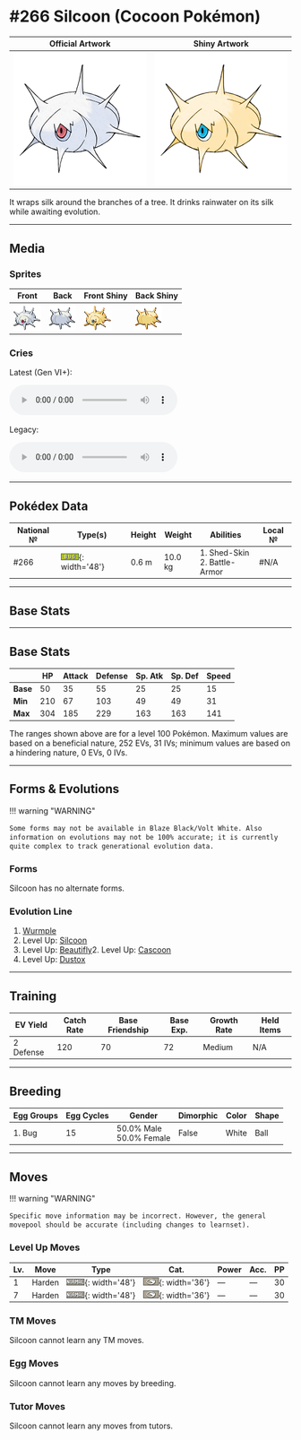 # #266 Silcoon (Cocoon Pokémon)

| Official Artwork | Shiny Artwork |
| --- | --- |
| ![Official Artwork](../assets/sprites/silcoon/official_artwork.png) | ![Shiny Artwork](../assets/sprites/silcoon/official_artwork_shiny.png) |

It wraps silk around the branches of a tree. It drinks rainwater on its silk while awaiting evolution.

---

## Media

### Sprites

| Front | Back | Front Shiny | Back Shiny |
| --- | --- | --- | --- |
| ![Front](../assets/sprites/silcoon/front.gif) | ![Back](../assets/sprites/silcoon/back.gif) | ![Front Shiny](../assets/sprites/silcoon/front_shiny.gif) | ![Back Shiny](../assets/sprites/silcoon/back_shiny.gif) |

### Cries

Latest (Gen VI+):
<p><audio controls>
  <source src='../assets/cries/silcoon/latest.ogg' type='audio/ogg'>
  Your browser does not support the audio element.
</audio></p>

Legacy:
<p><audio controls>
  <source src='../assets/cries/silcoon/legacy.ogg' type='audio/ogg'>
  Your browser does not support the audio element.
</audio></p>

---

## Pokédex Data

| National № | Type(s) | Height | Weight | Abilities | Local № |
|------------|---------|--------|--------|-----------|---------|
| #266 | ![bug](../assets/types/bug.png){: width='48'} | 0.6 m | 10.0 kg | 1. Shed-Skin<br>2. Battle-Armor | #N/A |

---

## Base Stats
---

## Base Stats
|   | HP | Attack | Defense | Sp. Atk | Sp. Def | Speed |
|---|----|--------|---------|---------|---------|-------|
| **Base** | 50 | 35 | 55 | 25 | 25 | 15 |
| **Min** | 210 | 67 | 103 | 49 | 49 | 31 |
| **Max** | 304 | 185 | 229 | 163 | 163 | 141 |

The ranges shown above are for a level 100 Pokémon. Maximum values are based on a beneficial nature, 252 EVs, 31 IVs; minimum values are based on a hindering nature, 0 EVs, 0 IVs.

---

## Forms & Evolutions

!!! warning "WARNING"

    Some forms may not be available in Blaze Black/Volt White. Also information on evolutions may not be 100% accurate; it is currently quite complex to track generational evolution data.

### Forms

Silcoon has no alternate forms.

### Evolution Line

1. [Wurmple](wurmple.md/)
1. Level Up: [Silcoon](silcoon.md/)
1. Level Up: [Beautifly](beautifly.md/)2. Level Up: [Cascoon](cascoon.md/)
1. Level Up: [Dustox](dustox.md/)

---

## Training

| EV Yield | Catch Rate | Base Friendship | Base Exp. | Growth Rate | Held Items |
|----------|------------|-----------------|-----------|-------------|------------|
| 2 Defense | 120 | 70 | 72 | Medium | N/A |

---

## Breeding

| Egg Groups | Egg Cycles | Gender | Dimorphic | Color | Shape |
|------------|------------|--------|-----------|-------|-------|
| 1. Bug | 15 | 50.0% Male<br>50.0% Female | False | White | Ball |

---

## Moves

!!! warning "WARNING"

    Specific move information may be incorrect. However, the general movepool should be accurate (including changes to learnset).

### Level Up Moves

Lv. | Move | Type | Cat. | Power | Acc. | PP
--- | --- | --- | --- | --- | --- | ---
| 1 | Harden | ![normal](../assets/types/normal.png){: width='48'} | ![status](../assets/move_category/status.png){: width='36'} | — | — | 30 |
| 7 | Harden | ![normal](../assets/types/normal.png){: width='48'} | ![status](../assets/move_category/status.png){: width='36'} | — | — | 30 |

### TM Moves

Silcoon cannot learn any TM moves.
### Egg Moves

Silcoon cannot learn any moves by breeding.
### Tutor Moves

Silcoon cannot learn any moves from tutors.
